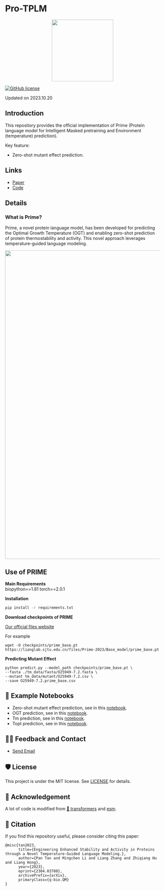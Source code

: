 # Pro-TPLM

<!-- Insert the project banner here -->
<div align="center">
    <a href="https://github.com/ai4protein/Prime/"><img width="200px" height="auto" src="https://github.com/ai4protein/Prime/blob/main/band.png"></a>
</div>

<!-- Select some of the point info, feel free to delete -->
[![GitHub license](https://img.shields.io/github/license/ai4protein/Prime)](https://github.com/ai4protein/Prime/blob/main/LICENSE)

Updated on 2023.10.20



## Introduction

This repository provides the official implementation of Prime (Protein language model for Intelligent Masked pretraining and Environment (temperature) prediction).

Key feature:
- Zero-shot mutant effect prediction.

## Links

- [Paper](https://arxiv.org/abs/2304.03780)
- [Code](https://github.com/ai4protein/Prime) 

## Details

### What is Prime?
Prime, a novel protein language model, has been developed for predicting the Optimal Growth Temperature (OGT) and enabling zero-shot prediction of protein thermostability and activity. This novel approach leverages temperature-guided language modeling.
<div align="center">
    <a href="https://"><img width="1000px" height="auto" src="https://github.com/ai4protein/Prime/blob/main/model.png"></a>
</div>


## Use of PRIME

**Main Requirements**  
biopython==1.81
torch==2.0.1

**Installation**
```bash
pip install -r requirements.txt
```

**Download checkpoints of PRIME**

[Our official files website](https://lianglab.sjtu.edu.cn/files/Prime-2023/)

For example
```shell
wget -O checkpoints/prime_base.pt https://lianglab.sjtu.edu.cn/files/Prime-2023/Base_model/prime_base.pt
```

**Predicting Mutant Effect**
```shell
python predict.py --model_path checkpoints/prime_base.pt \
--fasta ./tm_data/fasta/O25949-7.2.fasta \
--mutant tm_data/mutant/O25949-7.2.csv \
--save O25949-7.2.prime_base.csv
```

## 🚀 Example Notebooks

- Zero-shot mutant effect prediction, see in this [notebook](/notebooks/zero-shot-mutant-effect-prediction.ipynb).
- OGT prediction, see in this [notebook](/notebooks/predict_ogt.ipynb).
- Tm prediction, see in this [notebook](/notebooks/predict_tm.ipynb).
- Topt prediction, see in this [notebook](/notebooks/predict_topt.ipynb).

## 🙋‍♀️ Feedback and Contact

- [Send Email](mailto:ginnmelich@gmail.com)

## 🛡️ License

This project is under the MIT license. See [LICENSE](LICENSE) for details.

## 🙏 Acknowledgement

A lot of code is modified from [🤗 transformers](https://github.com/huggingface/transformers) and [esm](https://github.com/facebookresearch/esm).

## 📝 Citation

If you find this repository useful, please consider citing this paper:
```
@misc{tan2023,
      title={Engineering Enhanced Stability and Activity in Proteins through a Novel Temperature-Guided Language Modeling.}, 
      author={Pan Tan and Mingchen Li and Liang Zhang and Zhiqiang Hu and Liang Hong},
      year={2023},
      eprint={2304.03780},
      archivePrefix={arXiv},
      primaryClass={q-bio.QM}
}
```
